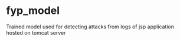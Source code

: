 # fyp_model
Trained model used for detecting attacks from logs of jsp application hosted on tomcat server 
